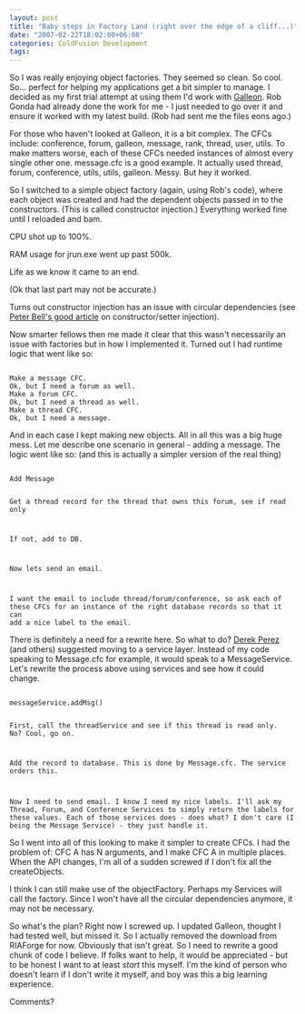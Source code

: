 ```yaml
---
layout: post
title: "Baby steps in Factory Land (right over the edge of a cliff...)"
date: "2007-02-22T18:02:00+06:00"
categories: ColdFusion Development 
tags: 
---
```


So I was really enjoying object factories. They seemed so clean. So cool. So... perfect for helping my applications get a bit simpler to manage. I decided as my first trial attempt at using them I'd work with <a href="http://galleon.riaforge.org">Galleon</a>. Rob Gonda had already done the work for me - I just needed to go over it and ensure it worked with my latest build. (Rob had sent me the files eons ago.)
<!--more-->
For those who haven't looked at Galleon, it is a bit complex. The CFCs include: conference, forum, galleon, message, rank, thread, user, utils. To make matters worse, each of these CFCs needed instances of almost every single other one. message.cfc is a good example. It actually used thread, forum, conference, utils, utils, galleon. Messy. But hey it worked.

So I switched to a simple object factory (again, using Rob's code), where each object was created and had the dependent objects passed in to the constructors. (This is called constructor injection.) Everything worked fine until I reloaded and bam.

CPU shot up to 100%.

RAM usage for jrun.exe went up past 500k.

Life as we know it came to an end.

(Ok that last part may not be accurate.)

Turns out constructor injection has an issue with circular dependencies (see <a href="http://www.pbell.com/index.cfm/2006/11/18/Constructor-vs-Setter-Injection-Constructor-is-Better">Peter Bell's good article</a> on constructor/setter injection). 

Now smarter fellows then me made it clear that this wasn't necessarily an issue with factories but in how I implemented it. Turned out I had runtime logic that went like so:

<code>
Make a message CFC. 
Ok, but I need a forum as well.
Make a forum CFC.
Ok, but I need a thread as well.
Make a thread CFC. 
Ok, but I need a message.
</code>

And in each case I kept making new objects. All in all this was a big huge mess. Let me describe one scenario in general - adding a message. The logic went like so: (and this is actually a simpler version of the real thing)

<code>
Add Message

Get a thread record for the thread that owns this forum, see if read only

If not, add to DB.

Now lets send an email.

I want the email to include thread/forum/conference, so ask each of these CFCs for an instance of the right database records so that it can add a nice label to the email.
</code>

There is definitely a need for a rewrite here. So what to do? <a href="http://www.derekperez.com">Derek Perez</a> (and others) suggested moving to a service layer. Instead of my code speaking to Message.cfc for example, it would speak to a MessageService. Let's rewrite the process above using services and see how it could change.

<code>
messageService.addMsg()

First, call the threadService and see if this thread is read only. No? Cool, go on.

Add the record to database. This is done by Message.cfc. The service orders this.

Now I need to send email. I know I need my nice labels. I'll ask my Thread, Forum, and Conference Services to simply return the labels for these values. Each of those services does - does what? I don't care (I being the Message Service) - they just handle it.
</code>

So I went into all of this looking to make it simpler to create CFCs. I had the problem of: CFC A has N arguments, and I make CFC A in multiple places. When the API changes, I'm all of a sudden screwed if I don't fix all the createObjects. 

I think I can still make use of the objectFactory. Perhaps my Services will call the factory. Since I won't have all the circular dependencies anymore, it may not be necessary.

So what's the plan? Right now I screwed up. I updated Galleon, thought I had tested well, but missed it. So I actually removed the download from RIAForge for now. Obviously that isn't great. So I need to rewrite a good chunk of code I believe. If folks want to help, it would be appreciated - but to be honest I want to at least <i>start</i> this myself. I'm the kind of person who doesn't learn if I don't write it myself, and boy was this a big learning experience.

Comments?